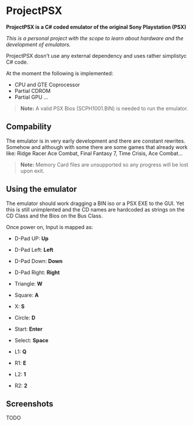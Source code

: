 # ProjectPSX

**ProjectPSX is a C# coded emulator of the original Sony Playstation (PSX)**

*This is a personal project with the scope to learn about hardware and the development of emulators.*

ProjectPSX dosn't use any external dependency and uses rather simplistyc C# code.

At the moment the following is implemented:
- CPU and GTE Coprocessor
- Partial CDROM
- Partial GPU
...

> **Note:**  A valid PSX Bios (SCPH1001.BIN) is needed to run the emulator. 

## Compability

The emulator is in very early development and there are constant rewrites. Somehow and although with some there are some games that already work like:
Ridge Racer Ace Combat, Final Fantasy 7, Time Crisis, Ace Combat...

> **Note:**  Memory Card files are unsupported so any progress will be lost upon exit.


## Using the emulator

The emulator should work dragging a BIN iso or a PSX EXE to the GUI.
Yet this is still unimplented and the CD names are hardcoded as strings on the CD Class and the Bios on the Bus Class.
 
Once power on, Input is mapped as:

* D-Pad UP: **Up**
* D-Pad Left: **Left**
* D-Pad Down: **Down**
* D-Pad Right: **Right**

* Triangle: **W**
* Square: **A**
* X: **S**
* Circle: **D**

* Start: **Enter**
* Select: **Space**

* L1: **Q**
* R1: **E**
* L2: **1**
* R2: **2**



## Screenshots

TODO
